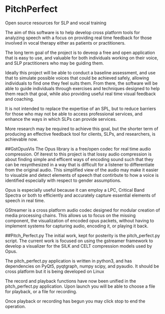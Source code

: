 # PitchPerfect
Open source resources for SLP and vocal training

The aim of this software is to help develop cross platform tools for analyzing speech
with a focus on providing real time feedback for those involved in vocal therapy either
as patients or practitioners.

The long term goal of the project is to deveop a free and open application that is easy
to use, and valuable for both individuals working on their voice, and SLP practitioners
who may be guiding them.

Ideally this project will be able to conduct a baseline assessment, and use that to
simulate possible voices that could be achieved safely, allowing individuals to find
one they feel suits them. From there, the software will be able to guide individuals through
exercises and techniques designed to help them reach that goal, while also providing
useful real time visual feedback and coaching.

It is not intended to replace the expertise of an SPL, but to reduce barriers for those 
who may not be able to access professional services, and enhance the ways in which SLPs can
provide services.

More research may be required to achieve this goal, but the shorter term of producing an
effective feedback tool for clients, SLPs, and researchers, is achievable now.

##GstOpusVis
The Opus library is a free/open codec for real time audio compression. Of iterest to this
project is that lossy audio compression is about finding simple and efficent ways of
encoding sound such that they can be resynthesized in a way that is difficult for a listener
to differentiate from the original audio. This simplified view of the audio may make it
easier to visualzie and detect elements of speech that contirbute to how a voice is identified
especially with respect to gender assumptions.

Opus is especially useful because it can employ a LPC, Critical Band Spectra or both
to efficiently and accurately capture essential elements of speech in real time.

GStreamer is a cross platform audio codec designed for modular creation of media processing
chains. This allows us to focus on the missing component, the visualization of encoded opus packets,
without having to implement systems for capturing audio, encoding it, or playing it back.

##Pitch_Perfect.py
The initial work, kept for posterity is the pitch_perfect.py script. The current work
is focused on using the gstreamer framework to develop a visualizer for the SILK and CELT
compression models used by Opus.

The pitch_perfect.py application is written in python3, and has dependencies on PyQt5, pyqtgraph, numpy
scipy, and pyaudio. It should be cross platform but it is being developed on Linux

The record and playback functions have now been unified in the pitch_perfect.py application.
Upon launch you will be able to choose a file for playback, or a file for recording.

Once playback or recording has begun you may click stop to end the operation.
